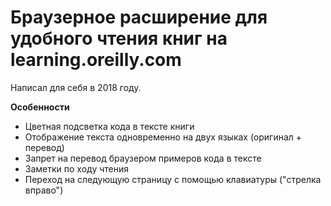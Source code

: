 # Браузерное расширение для удобного чтения книг на learning.oreilly.com

Написал для себя в 2018 году.

**Особенности**
* Цветная подсветка кода в тексте книги
* Отображение текста одновременно на двух языках (оригинал + перевод)
* Запрет на перевод браузером примеров кода в тексте 
* Заметки по ходу чтения
* Переход на следующую страницу с помощью клавиатуры ("стрелка вправо")

